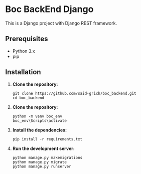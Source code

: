 # Boc BackEnd Django

This is a Django project with Django REST framework.

## Prerequisites

- Python 3.x
- pip

## Installation

1. **Clone the repository:**

   ```
   git clone https://github.com/said-grich/boc_backend.git
   cd boc_backend

2. **Clone the repository:**
    ```
    python -m venv boc_env
    boc_env\Scripts\activate
    
3. **Install the dependencies:**
   ```
   pip install -r requirements.txt
4. **Run the development server:**
   ```
   python manage.py makemigrations
   python manage.py migrate
   python manage.py runserver
